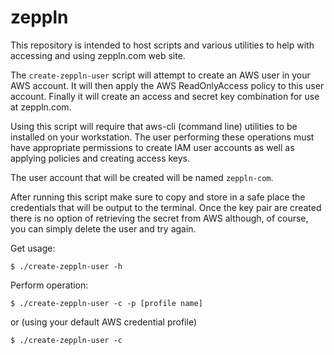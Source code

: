 # zeppln

This repository is intended to host scripts and various utilities to help with accessing and using zeppln.com web site.

The `create-zeppln-user` script will attempt to create an AWS user in your AWS account. It will then apply the AWS ReadOnlyAccess policy to this user account. Finally it will create an access and secret key combination for use at zeppln.com.

Using this script will require that aws-cli (command line) utilities to be installed on your workstation. The user performing these operations must have appropriate permissions to create IAM user accounts as well as applying policies and creating access keys.

The user account that will be created will be named `zeppln-com`.

After running this script make sure to copy and store in a safe place the credentials that will be output to the terminal. Once the key pair are created there is no option of retrieving the secret from AWS although, of course, you can simply delete the user and try again.

Get usage:

    $ ./create-zeppln-user -h
    
Perform operation:

    $ ./create-zeppln-user -c -p [profile name]
    
or (using your default AWS credential profile)

    $ ./create-zeppln-user -c 
